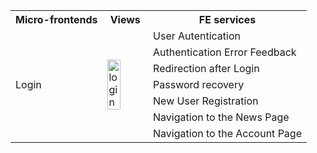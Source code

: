 <table>
    <tr>
      <th>Micro-frontends</th>
      <th>Views</th>
      <th>FE services</th>
    </tr>
    <tr>
      <td rowspan="7">Login</td>
      <td rowspan="7"><img src="/images/login.png" alt="login" style=" width: 60%;"></td>
      <td>User Autentication</td>
    </tr>
    <tr>
      <td>Authentication Error Feedback</td>
    </tr>
    <tr>
      <td>Redirection after Login</td>
    </tr>
    <tr>
      <td>Password recovery</td>
    </tr>
    <tr>
      <td>New User Registration</td>
    </tr>
    <tr>
      <td>Navigation to the News Page</td>
    </tr>
    <tr>
      <td>Navigation to the Account Page</td>
    </tr>
</table>